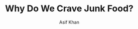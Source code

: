 ---
title: "Why Do We Crave Junk Food?"
des: "Ever wondered, when we see a mouthwatering dish or smell the aroma of freshly baked cake, why our cravings become so intense and irresistible?"
askedBy: "A. S. Tanya from DPS Secunderabad"
postDate: "2023-06-26"
featureImg: "/assets/images/iaw_characters.jpeg"
author: "Asif Khan"
tags: ["question", "listener-question", "dps-secunderabad"]
---
